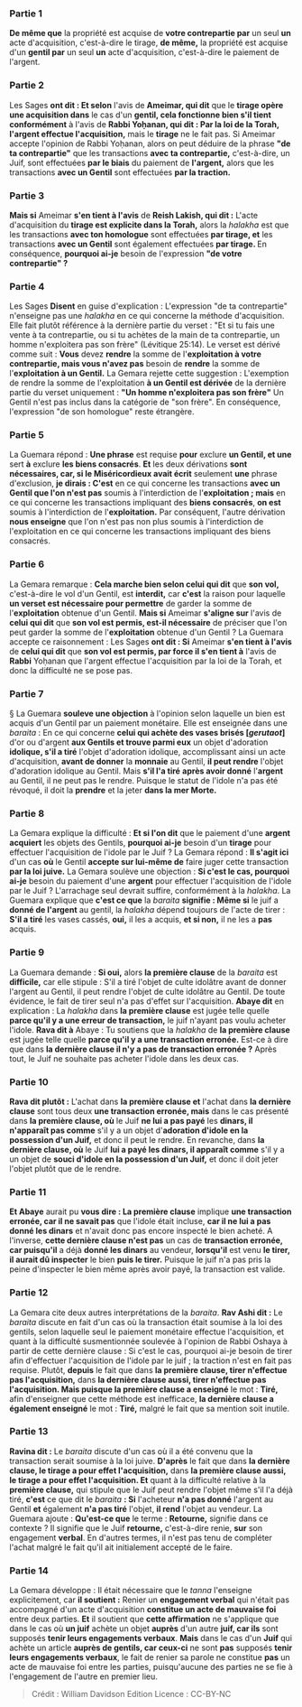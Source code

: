 
### Partie 1
<b>De même que</b> la propriété est acquise de <b>votre contrepartie par</b> un seul <b>un</b> acte d'acquisition, c'est-à-dire le tirage, <b>de même,</b> la propriété est acquise d'un <b>gentil par</b> un seul <b>un</b> acte d'acquisition, c'est-à-dire le paiement de l'argent.

### Partie 2
Les Sages <b>ont dit : Et selon</b> l'avis de <b>Ameimar, qui dit</b> que le <b>tirage opère une acquisition dans</b> le cas d'un <b>gentil, cela fonctionne bien s'il tient conformément</b> à l'avis de <b>Rabbi Yoḥanan, qui dit : Par la loi de la Torah, l'argent effectue l'acquisition,</b> mais le <b>tirage</b> ne le fait pas.</b> Si Ameimar accepte l'opinion de Rabbi Yoḥanan, alors on peut déduire de la phrase <b>"de ta contrepartie"</b> que les transactions <b>avec ta contrepartie,</b> c'est-à-dire, un Juif, sont effectuées <b>par le biais</b> du paiement de <b>l'argent,</b> alors que les transactions <b>avec un Gentil</b> sont effectuées <b>par la traction.</b>

### Partie 3
<b>Mais si</b> Ameimar <b>s'en tient à l'avis</b> de <b>Reish Lakish, qui dit :</b> L'acte d'acquisition du <b>tirage est explicite dans la Torah,</b> alors la <i>halakha</i> est que les transactions <b>avec ton homologue</b> sont effectuées <b>par tirage, et</b> les transactions <b>avec un Gentil</b> sont également effectuées <b>par tirage. </b> En conséquence, <b>pourquoi ai-je</b> besoin de l'expression <b>"de votre contrepartie" ?</b>

### Partie 4
Les Sages <b>Disent</b> en guise d'explication : L'expression "de ta contrepartie" n'enseigne pas une <i>halakha</i> en ce qui concerne la méthode d'acquisition. Elle fait plutôt référence à la dernière partie du verset : "Et si tu fais une vente à ta contrepartie, ou si tu achètes de la main de ta contrepartie, un homme n'exploitera pas son frère" (Lévitique 25:14). Le verset est dérivé comme suit : <b>Vous</b> devez <b>rendre</b> la somme de l'<b>exploitation à votre contrepartie, mais vous n'avez pas</b> besoin de <b>rendre</b> la somme de l'<b>exploitation à un Gentil.</b> La Gemara rejette cette suggestion : L'exemption de rendre la somme de l'exploitation <b>à un Gentil est dérivée</b> de la dernière partie du verset uniquement : <b>"Un homme n'exploitera pas son frère"</b> Un Gentil n'est pas inclus dans la catégorie de "son frère". En conséquence, l'expression "de son homologue" reste étrangère.

### Partie 5
La Guemara répond : <b>Une phrase</b> est requise <b>pour</b> exclure <b>un Gentil, et une</b> sert <b>à</b> exclure <b>les biens consacrés</b>. <b>Et</b> les deux dérivations <b>sont nécessaires, car, si le Miséricordieux avait écrit</b> seulement <b>une</b> phrase d'exclusion, <b>je dirais : C'est</b> en ce qui concerne les transactions <b>avec un Gentil que l'on n'est pas</b> soumis à l'interdiction de l'<b>exploitation ; mais</b> en ce qui concerne les transactions impliquant des <b>biens consacrés</b>, <b>on est</b> soumis à l'interdiction de l'<b>exploitation.</b> Par conséquent, l'autre dérivation <b>nous enseigne</b> que l'on n'est pas non plus soumis à l'interdiction de l'exploitation en ce qui concerne les transactions impliquant des biens consacrés.

### Partie 6
La Gemara remarque : <b>Cela marche bien selon celui qui dit</b> que <b>son vol,</b> c'est-à-dire le vol d'un Gentil, est <b>interdit,</b> car <b>c'est</b> la raison pour laquelle <b>un verset est nécessaire pour permettre</b> de garder la somme de l'<b>exploitation</b> obtenue d'un Gentil. <b>Mais si</b> Ameimar <b>s'aligne sur</b> l'avis de <b>celui qui dit</b> que <b>son vol est permis, est-il nécessaire</b> de préciser que l'on peut garder la somme de l'<b>exploitation</b> obtenue d'un Gentil ? La Guemara accepte ce raisonnement : Les Sages <b>ont dit : Si</b> Ameimar <b>s'en tient à l'avis</b> de <b>celui qui dit</b> que <b>son vol est permis, par force il s'en tient à</b> l'avis de <b>Rabbi</b> Yoḥanan que l'argent effectue l'acquisition par la loi de la Torah, et donc la difficulté ne se pose pas.

### Partie 7
§ La Guemara <b>souleve une objection</b> à l'opinion selon laquelle un bien est acquis d'un Gentil par un paiement monétaire. Elle est enseignée dans une <i>baraita</i> : En ce qui concerne <b>celui qui achète des vases brisés [<i>gerutaot</i>]</b> d'or ou d'argent <b>aux Gentils et trouve parmi eux</b> un objet d'adoration <b>idolique, s'il a tiré</b> l'objet d'adoration idolique, accomplissant ainsi un acte d'acquisition, <b>avant de donner</b> la <b>monnaie</b> au Gentil, <b>il peut rendre</b> l'objet d'adoration idolique au Gentil. Mais <b>s'il l'a tiré</b> <b>après avoir donné</b> l'<b>argent</b> au Gentil, il ne peut pas le rendre. Puisque le statut de l'idole n'a pas été révoqué, il doit la <b>prendre</b> et la jeter <b>dans la mer Morte.</b>

### Partie 8
La Gemara explique la difficulté : <b>Et si l'on dit</b> que le paiement d'une <b>argent acquiert</b> les objets des Gentils, <b>pourquoi ai-je</b> besoin d'un <b>tirage</b> pour effectuer l'acquisition de l'idole par le Juif ? La Gemara répond : <b>Il s'agit ici</b> d'un cas <b>où</b> le Gentil <b>accepte sur lui-même de</b> faire juger cette transaction <b>par la loi juive.</b> La Gemara soulève une objection : <b>Si c'est le cas, pourquoi ai-je</b> besoin du paiement d'une <b>argent</b> pour effectuer l'acquisition de l'idole par le Juif ? L'arrachage seul devrait suffire, conformément à la <i>halakha</i>. La Guemara explique que <b>c'est ce que</b> la <i>baraita</i> <b>signifie : Même si</b> le juif a <b>donné de l'argent</b> au gentil, la <i>halakha</i> dépend toujours de l'acte de tirer : <b>S'il a tiré</b> les vases cassés, <b>oui,</b> il les a acquis, <b>et si non,</b> il ne les a <b>pas</b> acquis.

### Partie 9
La Guemara demande : <b>Si oui,</b> alors <b>la première clause</b> de la <i>baraita</i> est <b>difficile,</b> car elle stipule : S'il a tiré l'objet de culte idolâtre avant de donner l'argent au Gentil, il peut rendre l'objet de culte idolâtre au Gentil. De toute évidence, le fait de tirer seul n'a pas d'effet sur l'acquisition. <b>Abaye dit</b> en explication : La <i>halakha</i> dans <b>la première clause</b> est jugée telle quelle <b>parce qu'il y a une erreur de transaction,</b> le juif n'ayant pas voulu acheter l'idole. <b>Rava dit à</b> Abaye : Tu soutiens que la <i>halakha</i> de <b>la première clause</b> est jugée telle quelle <b>parce qu'il y a une transaction erronée.</b> Est-ce à dire que dans <b>la dernière clause il n'y a pas de transaction erronée ?</b> Après tout, le Juif ne souhaite pas acheter l'idole dans les deux cas.

### Partie 10
<b>Rava dit plutôt :</b> L'achat dans <b>la première clause et</b> l'achat dans <b>la dernière clause</b> sont tous deux <b>une transaction erronée, mais</b> dans le cas présenté dans <b>la première clause, où</b> le Juif <b>ne lui a pas payé</b> les <b>dinars, il n'apparaît pas comme</b> s'il y a un objet d'<b>adoration d'idole en la possession d'un Juif,</b> et donc il peut le rendre. En revanche, dans <b>la dernière clause, où</b> le Juif <b>lui a payé les dinars, il apparaît comme</b> s'il y a un objet de <b>souci d'idole en la possession d'un Juif,</b> et donc il doit jeter l'objet plutôt que de le rendre.

### Partie 11
<b>Et Abaye</b> aurait pu <b>vous dire : La première clause</b> implique <b>une transaction erronée, car il ne savait pas</b> que l'idole était incluse, <b>car il ne lui a pas donné les dinars</b> et n'avait donc pas encore inspecté le bien acheté. A l'inverse, <b>cette dernière clause n'est pas</b> un cas de <b>transaction erronée, car puisqu'il</b> a déjà <b>donné les dinars</b> au vendeur, <b>lorsqu'il</b> est venu <b>le tirer, il aurait dû inspecter</b> le bien <b>puis le tirer.</b> Puisque le juif n'a pas pris la peine d'inspecter le bien même après avoir payé, la transaction est valide.

### Partie 12
La Gemara cite deux autres interprétations de la <i>baraita</i>. <b>Rav Ashi dit :</b> Le <i>baraita</i> discute en fait d'un cas où la transaction était soumise à la loi des gentils, selon laquelle seul le paiement monétaire effectue l'acquisition, et quant à la difficulté susmentionnée soulevée à l'opinion de Rabbi Oshaya à partir de cette dernière clause : Si c'est le cas, pourquoi ai-je besoin de tirer afin d'effectuer l'acquisition de l'idole par le juif ; la traction n'est en fait pas requise. Plutôt, <b>depuis</b> le fait que dans <b>la première clause, tirer n'effectue pas l'acquisition,</b> dans <b>la dernière clause aussi, tirer n'effectue pas l'acquisition. Mais puisque la première clause a enseigné</b> le mot : <b>Tiré,</b> afin d'enseigner que cette méthode est inefficace, <b>la dernière clause a également enseigné</b> le mot : <b>Tiré,</b> malgré le fait que sa mention soit inutile.

### Partie 13
<b>Ravina dit :</b> Le <i>baraita</i> discute d'un cas où il a été convenu que la transaction serait soumise à la loi juive. <b>D'après</b> le fait que dans <b>la dernière clause, le tirage a pour effet l'acquisition,</b> dans <b>la première clause aussi, le tirage a pour effet l'acquisition. Et</b> quant à la difficulté relative à la <b>première clause,</b> qui stipule que le Juif peut rendre l'objet même s'il l'a déjà tiré, <b>c'est</b> ce que dit le <i>baraita</i> <b> : Si</b> l'acheteur <b>n'a pas donné</b> l'argent au Gentil <b>et</b> également <b>n'a pas tiré</b> l'objet, <b>il rend</b> l'objet au vendeur. La Guemara ajoute : <b>Qu'est-ce que</b> le terme : <b>Retourne,</b> signifie dans ce contexte ? Il signifie que le Juif <b>retourne,</b> c'est-à-dire renie, <b>sur</b> son engagement <b>verbal</b>. En d'autres termes, il n'est pas tenu de compléter l'achat malgré le fait qu'il ait initialement accepté de le faire.

### Partie 14
La Gemara développe : Il était nécessaire que le <i>tanna</i> l'enseigne explicitement, car <b>il soutient :</b> Renier un <b>engagement verbal</b> qui n'était pas accompagné d'un acte d'acquisition <b>constitue un acte de mauvaise foi</b> entre deux parties. <b>Et</b> il soutient que <b>cette affirmation</b> ne s'applique que dans le cas où <b>un juif</b> achète un objet <b>auprès</b> d'un autre <b>juif, car ils</b> sont supposés <b>tenir leurs engagements verbaux</b>. <b>Mais</b> dans le cas d'un <b>Juif</b> qui achète un article <b>auprès de gentils, car ceux-ci</b> ne sont <b>pas</b> supposés <b>tenir leurs engagements verbaux</b>, le fait de renier sa parole ne constitue <b>pas</b> un acte de mauvaise foi entre les parties, puisqu'aucune des parties ne se fie à l'engagement de l'autre en premier lieu.

>Crédit : William Davidson Edition
>Licence : CC-BY-NC
